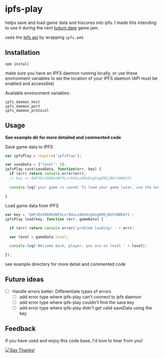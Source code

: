 # ipfs-play

helps save and load game data and hiscores into ipfs. I made this intending to use it during the next [ludum dare](https://ludumdare.com/compo) game jam.

uses the [ipfs api](https://www.npmjs.com/package/ipfs-api) by wrapping `ipfs.add`.


## Installation

`npm install`

make sure you have an IPFS daemon running locally, or use these environment variables to set the location of your IPFS daemon (API must be enabled and accessible)

Available environment variables:
```
ipfs_daemon_host
ipfs_daemon_port
ipfs_daemon_protocol
```


## Usage

**See example dir for more detailed and commented code**

Save game data to IPFS
```javascript
var ipfsPlay = require('ipfsPlay');

var saveData = {"level": 5};
ipfsPlay.save(saveData, function(err, key) {
  if (err) return console.error(err);
  // key => QmPJQv5888kUNFXLvr8duLu9De6sgGog896jBGYnBWk6f1
  
  console.log('your game is saved! To load your game later, use the key ' + key);
  
}
```

Load game data from IPFS
```javascript
var key = 'QmPJQv5888kUNFXLvr8duLu9De6sgGog896jBGYnBWk6f1';
ipfsPlay.load(key, function (err, gameData) {

  if (err) return console.error('problem loading! ' + err);

  var level = gameData.level;

  console.log('Welcome back, player. you are on level ' + level);

});
```

see example directory for more detail and commented code

## Future ideas

* [ ] Handle errors better. Differentiate types of errors
  * [ ] add error type where ipfs-play can't connect to ipfs daemon
  * [ ] add error type where ipfs-play couldn't find the save key
  * [ ] add error type where ipfs-play didn't get valid saveData using the key

## Feedback

If you have used and enjoy this code base, I'd love to hear from you!

[![Say Thanks!](https://img.shields.io/badge/Say%20Thanks-!-1EAEDB.svg)](https://saythanks.io/to/insanity54)
